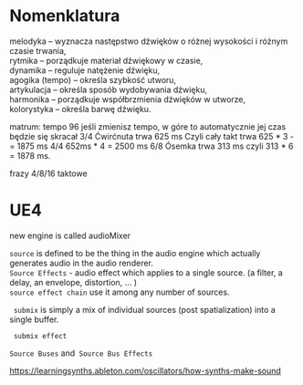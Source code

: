 # Nomenklatura

melodyka – wyznacza następstwo dźwięków o różnej wysokości i różnym czasie trwania,  
rytmika – porządkuje materiał dźwiękowy w czasie,  
dynamika – reguluje natężenie dźwięku,  
agogika (tempo) – określa szybkość utworu,  
artykulacja – określa sposób wydobywania dźwięku,  
harmonika – porządkuje współbrzmienia dźwięków w utworze,  
kolorystyka – określa barwę dźwięku.  

matrum:
tempo 96
 jeśli zmienisz tempo, w góre to automatycznie jej czas będzie się skracał
3/4  Ćwirćnuta trwa  625 ms Czyli cały takt trwa 625 * 3  -= 1875 ms
4/4   652ms * 4  =  2500 ms
6/8   Ósemka trwa 313 ms czyli  313 * 6 = 1878 ms.

frazy 4/8/16 taktowe


# UE4

new engine is called audioMixer  

`source` is defined to be the thing in the audio engine which actually generates audio in the audio renderer.  
`Source Effects` - audio effect which applies to a single source. (a filter, a delay, an envelope, distortion,  ... )  
 `source effect chain`   use it among any number of sources.  

` submix` is simply a mix of individual sources (post spatialization) into a single buffer.  

` submix effect`  


`Source Buses` and` Source Bus Effects`  

https://learningsynths.ableton.com/oscillators/how-synths-make-sound  
